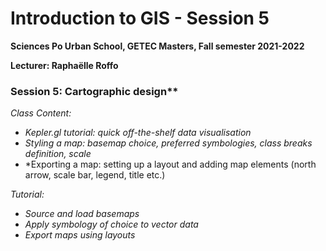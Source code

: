 # Introduction to GIS - Session 5
**Sciences Po Urban School, GETEC Masters, Fall semester 2021-2022**

**Lecturer: Raphaëlle Roffo**


### Session 5: Cartographic design**

*Class Content:*
- *Kepler.gl tutorial: quick off-the-shelf data visualisation*
- *Styling a map: basemap choice, preferred symbologies, class breaks definition, scale*
- *Exporting a map: setting up a layout and adding map elements (north arrow, scale bar, legend, title etc.) 

*Tutorial:*
- *Source and load basemaps*
- *Apply symbology of choice to vector data*
- *Export maps using layouts*

